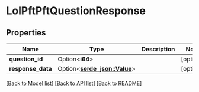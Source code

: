 # LolPftPftQuestionResponse

## Properties

Name | Type | Description | Notes
------------ | ------------- | ------------- | -------------
**question_id** | Option<**i64**> |  | [optional]
**response_data** | Option<[**serde_json::Value**](.md)> |  | [optional]

[[Back to Model list]](../README.md#documentation-for-models) [[Back to API list]](../README.md#documentation-for-api-endpoints) [[Back to README]](../README.md)


